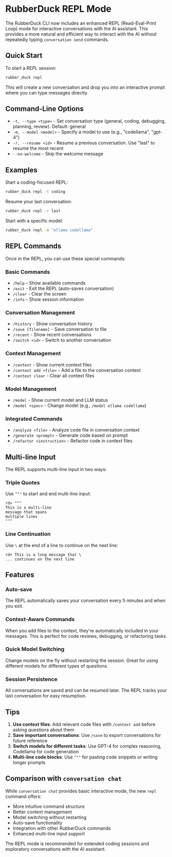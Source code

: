 # RubberDuck REPL Mode

The RubberDuck CLI now includes an enhanced REPL (Read-Eval-Print Loop) mode for interactive conversations with the AI assistant. This provides a more natural and efficient way to interact with the AI without repeatedly typing `conversation send` commands.

## Quick Start

To start a REPL session:

```bash
rubber_duck repl
```

This will create a new conversation and drop you into an interactive prompt where you can type messages directly.

## Command-Line Options

- `-t, --type <type>` - Set conversation type (general, coding, debugging, planning, review). Default: general
- `-m, --model <model>` - Specify a model to use (e.g., "codellama", "gpt-4")
- `-r, --resume <id>` - Resume a previous conversation. Use "last" to resume the most recent
- `--no-welcome` - Skip the welcome message

## Examples

Start a coding-focused REPL:
```bash
rubber_duck repl -t coding
```

Resume your last conversation:
```bash
rubber_duck repl -r last
```

Start with a specific model:
```bash
rubber_duck repl -m "ollama codellama"
```

## REPL Commands

Once in the REPL, you can use these special commands:

### Basic Commands
- `/help` - Show available commands
- `/exit` - Exit the REPL (auto-saves conversation)
- `/clear` - Clear the screen
- `/info` - Show session information

### Conversation Management
- `/history` - Show conversation history
- `/save [filename]` - Save conversation to file
- `/recent` - Show recent conversations
- `/switch <id>` - Switch to another conversation

### Context Management
- `/context` - Show current context files
- `/context add <file>` - Add a file to the conversation context
- `/context clear` - Clear all context files

### Model Management
- `/model` - Show current model and LLM status
- `/model <spec>` - Change model (e.g., `/model ollama codellama`)

### Integrated Commands
- `/analyze <file>` - Analyze code file in conversation context
- `/generate <prompt>` - Generate code based on prompt
- `/refactor <instruction>` - Refactor code in context files

## Multi-line Input

The REPL supports multi-line input in two ways:

### Triple Quotes
Use `"""` to start and end multi-line input:

```
rd> """
This is a multi-line
message that spans
multiple lines
"""
```

### Line Continuation
Use `\` at the end of a line to continue on the next line:

```
rd> This is a long message that \
... continues on the next line
```

## Features

### Auto-save
The REPL automatically saves your conversation every 5 minutes and when you exit.

### Context-Aware Commands
When you add files to the context, they're automatically included in your messages. This is perfect for code reviews, debugging, or refactoring tasks.

### Quick Model Switching
Change models on the fly without restarting the session. Great for using different models for different types of questions.

### Session Persistence
All conversations are saved and can be resumed later. The REPL tracks your last conversation for easy resumption.

## Tips

1. **Use context files**: Add relevant code files with `/context add` before asking questions about them
2. **Save important conversations**: Use `/save` to export conversations for future reference
3. **Switch models for different tasks**: Use GPT-4 for complex reasoning, Codellama for code generation
4. **Multi-line code blocks**: Use `"""` for pasting code snippets or writing longer prompts

## Comparison with `conversation chat`

While `conversation chat` provides basic interactive mode, the new `repl` command offers:
- More intuitive command structure
- Better context management
- Model switching without restarting
- Auto-save functionality
- Integration with other RubberDuck commands
- Enhanced multi-line input support

The REPL mode is recommended for extended coding sessions and exploratory conversations with the AI assistant.